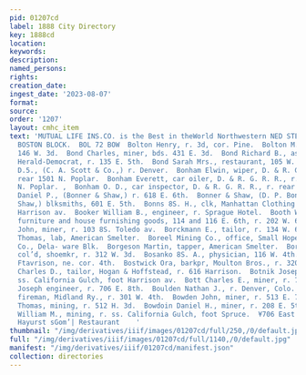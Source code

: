 ```yaml
---
pid: 01207cd
label: 1888 City Directory
key: 1888cd
location: 
keywords: 
description: 
named_persons: 
rights: 
creation_date: 
ingest_date: '2023-08-07'
format: 
source: 
order: '1207'
layout: cmhc_item
text: 'MUTUAL LIFE INS.CO. is the Best in theWorld Northwestern NED STEEL, Gen’l Agent,
  BOSTON BLOCK.  BOL 72 BOW  Bolton Henry, r. 3d, cor. Pine.  Bolton M., nurse, r.
  146 W. 3d.  Bond Charles, miner, bds. 431 E. 3d.  Bond Richard B., asst. circulator,
  Herald-Democrat, r. 135 E. 5th.  Bond Sarah Mrs., restaurant, 105 W. 3d.  Bones
  D.5., (C. A. Scott & Co.,) r. Denver.  Bonham Elwin, wiper, D. & R. G. R. R., r.
  rear 1501 N. Poplar.  Bonham Everett, car oiler, D. & R. G. R. R., r. rear 1501
  N. Poplar. ,  Bonham O. D., car inspector, D. & R. G. R. R., r. rear 1501 N. Poplar.  Bonner
  Daniel P., (Bonner & Shaw,) r. 618 E. 6th.  Bonner & Shaw, (D. P. Bonner and J.
  Shaw,) blksmiths, 601 E. 5th.  Bonns 8S. H., clk, Manhattan Clothing Co., r. 321
  Harrison av.  Booker William B., engineer, r. Sprague Hotel.  Booth William T.,
  furniture and house furnishing goods, 114 and 116 E. 6th, r. 202 W. 6th.  Boqvest
  John, miner, r. 103 8S. Toledo av.  Borckmann E., tailor, r. 134 W. 6th.  Borden
  Thomas, lab, American Smelter.  Boreel Mining Co., office, Small Hopes Con. Mining
  Co., Dela- ware Blk.  Borgeson Martin, tapper, American Smelter.  Borras Lumar,
  col’d, shoemkr, r. 312 W. 3d.  Bosanko 8S. A., physician, 116 W. 4th.  Boston Block,
  Ftavrison, ne. cor. 4th.  Bostwick Ora, barkpr, Moulton Bros., r. 320 Harrison av.  Botkin
  Charles D., tailor, Hogan & Hoffstead, r. 616 Harrison.  Botnik Joseph, lab, r.
  ss. California Gulch, foot Harrison av.  Bott Charles E., miner, r. 706 E. 8th.  Bott
  Joseph engineer, r. 706 E. 8th.  Boulden Nathan J., r. Denver, Colo.  Bousman James,
  fireman, Midland Ry., r. 301 W. 4th.  Bowden John, miner, r. 513 E. 7th.  Bowden
  Thomas, mining, r. 512 H. 3d.  Bowdoin Daniel H., miner, r. 208 E. 5th.  Bowdoin
  William M., mining, r. ss. California Gulch, foot Spruce.  ¥706 East Second strect.,
  Hayurst sGom’| Restaurant    '
thumbnail: "/img/derivatives/iiif/images/01207cd/full/250,/0/default.jpg"
full: "/img/derivatives/iiif/images/01207cd/full/1140,/0/default.jpg"
manifest: "/img/derivatives/iiif/01207cd/manifest.json"
collection: directories
---
```

